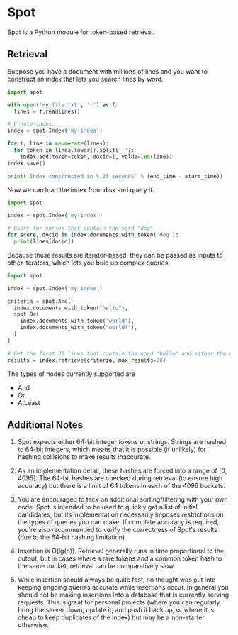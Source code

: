 # Spot

Spot is a Python module for token-based retrieval.

## Retrieval

Suppose you have a document with millions of lines and you want to construct an index that lets you search lines by word.

```Python
import spot

with open('my-file.txt', 'r') as f:
  lines = f.readlines()

# Create index.
index = spot.Index('my-index')

for i, line in enumerate(lines):
  for token in lines.lower().split(' '):
    index.add(token=token, docid=i, value=len(line))
index.save()

print('Index constructed in %.2f seconds' % (end_time - start_time))
```

Now we can load the index from disk and query it.

```Python
import spot

index = spot.Index('my-index')

# Query for verses that contain the word "dog"
for score, docid in index.documents_with_token('dog'):
  print(lines[docid])
```

Because these results are iterator-based, they can be passed as inputs to other iterators, which lets you buid up complex queries.

```Python
import spot

index = spot.Index('my-index')

criteria = spot.And(
  index.documents_with_token("hello"),
  spot.Or(
    index.documents_with_token("world"),
    index.documents_with_token("world!"),
  )
)

# Get the first 20 lines that contain the word "hello" and either the word "world" or "world!"
results = index.retrieve(criteria, max_results=20)
```

The types of nodes currently supported are

- And
- Or
- AtLeast


## Additional Notes

1. Spot expects either 64-bit integer tokens or strings.  Strings are hashed to 64-bit integers, which means that it is possible (if unlikely) for hashing collisions to make results inaccurate.

2. As an implementation detail, these hashes are forced into a range of [0, 4095].  The 64-bit hashes are checked during retrieval (to ensure high accuracy) but there is a limit of 64 tokens in each of the 4096 buckets.

3. You are encouraged to tack on additional sorting/filtering with your own code. Spot is intended to be used to quickly get a list of initial candidates, but its implementation necessarily imposes restrictions on the types of queries you can make.  If complete accuracy is required, you're also recommended to verify the correctness of Spot's results (due to the 64-bit hashing limitation).

4. Insertion is O(lg(n)).  Retrieval generally runs in time proportional to the output, but in cases where a rare tokens and a common token hash to the same bucket, retrieval can be comparatively slow.

5. While insertion should always be quite fast, no thought was put into keeping ongoing queries accurate while insertions occur.  In general you should not be making insertions into a database that is currently serving requests.  This is great for personal projects (where you can regularly bring the server down, update it, and push it back up, or where it is cheap to keep duplicates of the index) but may be a non-starter otherwise.

